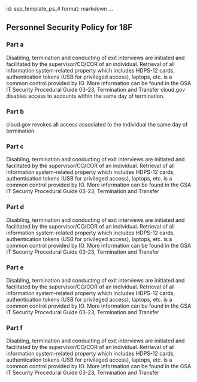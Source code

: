 id: ssp_template_ps_4
format: markdown
...
## Personnel Security Policy for 18F

### Part a

Disabling, termination and conducting of exit interviews are initiated and facilitated by the supervisor/CO/COR of an individual.  Retrieval of all information system-related property which includes HDPS-12 cards, authentication tokens (USB for privileged access), laptops, etc. is a common control provided by IO.  More information can be found in the GSA IT Security Procedural Guide 03-23, Termination and Transfer
cloud.gov disables access to accounts within the same day of termination.

### Part b

cloud.gov revokes all access associated to the individual the same day of termination.

### Part c

Disabling, termination and conducting of exit interviews are initiated and facilitated by the supervisor/CO/COR of an individual.  Retrieval of all information system-related property which includes HDPS-12 cards, authentication tokens (USB for privileged access), laptops, etc. is a common control provided by IO.  More information can be found in the GSA IT Security Procedural Guide 03-23, Termination and Transfer

### Part d

Disabling, termination and conducting of exit interviews are initiated and facilitated by the supervisor/CO/COR of an individual.  Retrieval of all information system-related property which includes HDPS-12 cards, authentication tokens (USB for privileged access), laptops, etc. is a common control provided by IO.  More information can be found in the GSA IT Security Procedural Guide 03-23, Termination and Transfer

### Part e

Disabling, termination and conducting of exit interviews are initiated and facilitated by the supervisor/CO/COR of an individual.  Retrieval of all information system-related property which includes HDPS-12 cards, authentication tokens (USB for privileged access), laptops, etc. is a common control provided by IO.  More information can be found in the GSA IT Security Procedural Guide 03-23, Termination and Transfer

### Part f

Disabling, termination and conducting of exit interviews are initiated and facilitated by the supervisor/CO/COR of an individual.  Retrieval of all information system-related property which includes HDPS-12 cards, authentication tokens (USB for privileged access), laptops, etc. is a common control provided by IO.  More information can be found in the GSA IT Security Procedural Guide 03-23, Termination and Transfer
